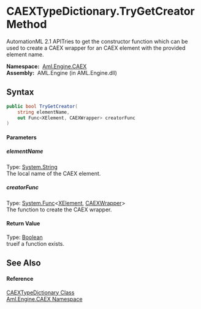 CAEXTypeDictionary.TryGetCreator Method
=======================================
AutomationML 2.1 APITries to get the constructor function which can be used to create a CAEX wrapper for an CAEX element with the provided element name.

  **Namespace:**  [Aml.Engine.CAEX][1]  
  **Assembly:**  AML.Engine (in AML.Engine.dll)

Syntax
------

```csharp
public bool TryGetCreator(
	string elementName,
	out Func<XElement, CAEXWrapper> creatorFunc
)
```

#### Parameters

##### *elementName*
Type: [System.String][2]  
The local name of the CAEX element.

##### *creatorFunc*
Type: [System.Func][3]&lt;[XElement][4], [CAEXWrapper][5]>  
The function to create the CAEX wrapper.

#### Return Value
Type: [Boolean][6]  
trueif a function exists.

See Also
--------

#### Reference
[CAEXTypeDictionary Class][7]  
[Aml.Engine.CAEX Namespace][1]  

[1]: ../README.md
[2]: https://docs.microsoft.com/dotnet/api/system.string
[3]: https://docs.microsoft.com/dotnet/api/system.func-2
[4]: https://docs.microsoft.com/dotnet/api/system.xml.linq.xelement
[5]: ../CAEXWrapper/README.md
[6]: https://docs.microsoft.com/dotnet/api/system.boolean
[7]: README.md
[8]: https://www.automationml.org
[9]: ../../icons/logoShade.png